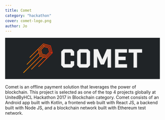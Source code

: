 ```yaml
---
title: Comet
category: "hackathon"
cover: comet-logo.png
author: Jo
---
```


![comet](./comet.png)

Comet is an offline payment solution that leverages the power of blockchain. 
This project is selected as one of the top 4 projects globally at UnitedByHCL Hackathon 2017 in Blockchain category. 
Comet consists of an Android app built with 
Kotlin, a frontend web built with React JS, a backend built with Node JS, and a blockchain network built with Ethereum test network.
